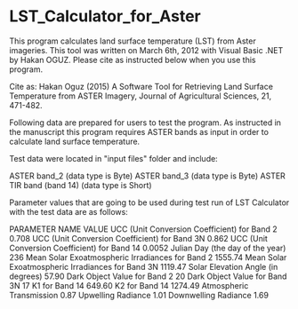 # LST_Calculator_for_Aster
This program calculates land surface temperature (LST) from Aster imageries. This tool was written on March 6th, 2012 with Visual Basic .NET by Hakan OGUZ. Please cite as instructed below when you use this program.

Cite as: Hakan Oguz (2015) A Software Tool for Retrieving Land Surface Temperature from ASTER Imagery, Journal of Agricultural Sciences, 21, 471-482.

Following data are prepared for users to test the program. As instructed in the manuscript this program requires ASTER bands as input in order to calculate land surface temperature.

Test data were located in "input files" folder and include:

ASTER band_2 (data type is Byte)
ASTER band_3 (data type is Byte)
ASTER TIR band (band 14) (data type is Short)

Parameter values that are going to be used during test run of LST Calculator with the test data are as follows: 

PARAMETER NAME						VALUE
UCC (Unit Conversion Coefficient) for Band 2		0.708
UCC (Unit Conversion Coefficient) for Band 3N		0.862
UCC (Unit Conversion Coefficient) for Band 14		0.0052
Julian Day (the day of the year)			236
Mean Solar Exoatmospheric Irradiances for Band 2	1555.74
Mean Solar Exoatmospheric Irradiances for Band 3N	1119.47
Solar Elevation Angle (in degrees)			57.90
Dark Object Value for Band 2				20
Dark Object Value for Band 3N				17
K1 for Band 14						649.60
K2 for Band 14						1274.49
Atmospheric Transmission				0.87
Upwelling Radiance					1.01
Downwelling Radiance					1.69


